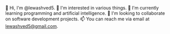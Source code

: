 👋 Hi, I'm @lewashved5.
👀 I'm interested in various things.
🌱 I'm currently learning programming and artificial intelligence.
💞️ I'm looking to collaborate on software development projects.
📫 You can reach me via email at lewashved5@gmail.com.

<!---
lewashved5/lewashved5 is a ✨ special ✨ repository because its `README.md` (this file) appears on your GitHub profile.
You can click the Preview link to take a look at your changes.
--->
